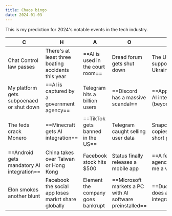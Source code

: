 ```yaml
---
title: Chaos bingo
date: 2024-01-03
---
```

This is my prediction for 2024's notable events in the tech industry.


| C                                         | H                                                   | A                                 | O                                                        | S                                           |
| ----------------------------------------- | --------------------------------------------------- | --------------------------------- | -------------------------------------------------------- | ------------------------------------------- |
| Chat Control law passes                   | There's at least three boating accidents this year  | ==AI is used in the court room==  | Dread forum gets shut down                               | The US drops support for Ukraine            |
| My platform gets subpoenaed or shut down  | ==AI is captured by a government agency==           | Telegram hits a billion users     | ==Discord has a massive scandal==                        | ==Apple does AI integration (beyond Siri)== |
| The feds crack Monero                     | ==Minecraft gets AI integration==                   | ==TikTok gets banned in the US==  | Telegram caught selling user data                        | Snapchat copies Twitter's short posts       |
| ==Android gets mandatory AI integration== | China takes over Taiwan or Hong Kong                | Facebook stock hits $500          | Status finally releases a mobile app                     | ==A federal agency pays me a visit==        |
| Elon smokes another blunt                 | Facebook the social app loses markrt share globally | Element the company goes bankrupt | ==Microsoft markets a PC with AI software preinstalled== | ==DuckDuckGo does an AI integration==       |
